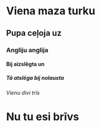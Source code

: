 <!DOCTYPE html>
<html>

 

<body>

<h1>Viena maza turku</h1>
<h2>Pupa ceļoja uz</h2>
<h3>     Angliju anglija</h3>
<h4>Bij aizslēgta un</h4>
<h5>Tā atslēga bij nolausta</h5>
<h6>Vienu divi trīs</h6>
<h1>Nu tu esi brīvs</h1>

</body>
</html>
